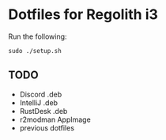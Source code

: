# Dotfiles for Regolith i3

Run the following:
```
sudo ./setup.sh
```

## TODO
- Discord .deb
- IntelliJ .deb
- RustDesk .deb
- r2modman AppImage
- previous dotfiles
